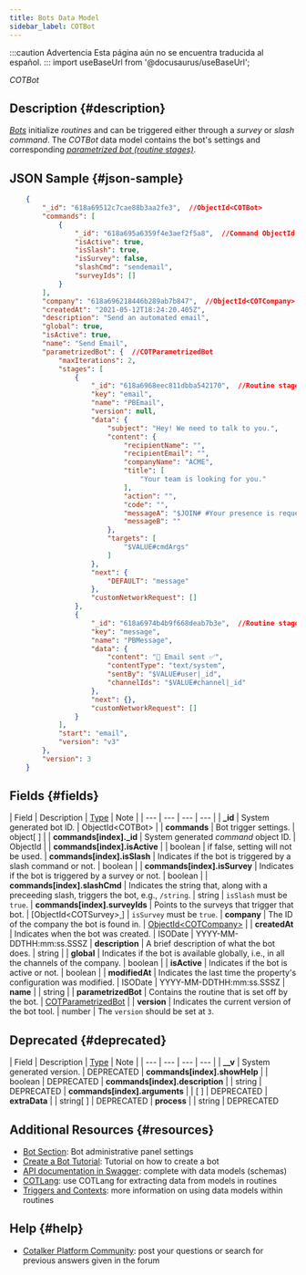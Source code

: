 ```yaml
---
title: Bots Data Model
sidebar_label: COTBot
---
```


:::caution Advertencia
Esta página aún no se encuentra traducida al español.
:::
import useBaseUrl from '@docusaurus/useBaseUrl'; 

<span className="hero__subtitle"><em>COTBot</em></span>
<br/>

## Description {#description}

[_Bots_](/docs/documentation/admin/admin_bots) initialize _routines_ and can be triggered either through a _survey_ or _slash command_. The _COTBot_ data model contains the bot's settings and corresponding [_parametrized bot (routine stages)_](/docs/documentation/models/automations/model_parametrizedbot).


## JSON Sample {#json-sample}
```json
    {
        "_id": "618a69512c7cae88b3aa2fe3",  //ObjectId<COTBot>
        "commands": [
            {
                "_id": "618a695a6359f4e3aef2f5a8",  //Command ObjectId
                "isActive": true,
                "isSlash": true,
                "isSurvey": false,
                "slashCmd": "sendemail",
                "surveyIds": []
            }
        ],
        "company": "618a696218446b289ab7b847",  //ObjectId<COTCompany>
        "createdAt": "2021-05-12T18:24:20.405Z",
        "description": "Send an automated email",
        "global": true,
        "isActive": true,
        "name": "Send Email",
        "parametrizedBot": {  //COTParametrizedBot
            "maxIterations": 2,
            "stages": [
                {
                    "_id": "618a6968eec811dbba542170",  //Routine stage objectId
                    "key": "email",
                    "name": "PBEmail",
                    "version": null,
                    "data": {
                        "subject": "Hey! We need to talk to you.",
                        "content": {
                            "recipientName": "",
                            "recipientEmail": "",
                            "companyName": "ACME",
                            "title": [
                                "Your team is looking for you."
                            ],
                            "action": "",
                            "code": "",
                            "messageA": "$JOIN# #Your presence is requested in the #($VALUE#channel|nameDisplay)# channel.",
                            "messageB": ""
                        },
                        "targets": [
                            "$VALUE#cmdArgs"
                        ]
                    },
                    "next": {
                        "DEFAULT": "message"
                    },
                    "customNetworkRequest": []
                },
                {
                    "_id": "618a6974b4b9f668deab7b3e",  //Routine stage objectId
                    "key": "message",
                    "name": "PBMessage",
                    "data": {
                        "content": "📩 Email sent ✅",
                        "contentType": "text/system",
                        "sentBy": "$VALUE#user|_id",
                        "channelIds": "$VALUE#channel|_id"
                    },
                    "next": {},
                    "customNetworkRequest": []
                }
            ],
            "start": "email",
            "version": "v3"
        },
        "version": 3
    }
```

## Fields {#fields}
| Field | Description | [Type](/docs/documentation/models/overview_model#data-types) | Note |
| --- | --- | --- | --- |
| **\_id** | System generated bot ID. | ObjectId<COTBot\> |
| **commands** | Bot trigger settings. | object[ ] |
| **commands[index].\_id** | System generated _command_ object ID. | ObjectId |
| **commands[index].isActive** | | boolean | if false, setting will not be used.
| **commands[index].isSlash** | Indicates if the bot is triggered by a slash command or not. | boolean |
| **commands[index].isSurvey** | Indicates if the bot is triggered by a survey or not. | boolean | 
| **commands[index].slashCmd** | Indicates the string that, along with a preceeding slash, triggers the bot, e.g., `/string`. | string | `isSlash` must be `true`.
| **commands[index].surveyIds** | Points to the surveys that trigger that bot. | [ObjectId<COTSurvey\>[ ](/docs/documentation/models/surveys/model_surveys)] | `isSurvey` must be `true`.
| **company** | The ID of the company the bot is found in. | [ObjectId<COTCompany\>](/docs/documentation/models/company/model_company) |
| **createdAt** | Indicates when the bot was created. | ISODate | YYYY-MM-DDTHH:mm:ss.SSSZ
| **description** | A brief description of what the bot does. | string |
| **global** | Indicates if the bot is available globally, i.e., in all the channels of the company. | boolean |
| **isActive** | Indicates if the bot is active or not. | boolean |
| **modifiedAt** | Indicates the last time the property's configuration was modified. | ISODate | YYYY-MM-DDTHH:mm:ss.SSSZ
| **name** | | string |
| **parametrizedBot** | Contains the routine that is set off by the bot. | [COTParametrizedBot](/docs/documentation/models/automations/model_parametrizedbot) |
| **version** | Indicates the current version of the bot tool. | number | The `version` should be set at `3`.

## Deprecated {#deprecated}
| Field | Description | [Type](/docs/documentation/models/overview_model#data-types) | Note |
| --- | --- | --- | --- |
| **__v** | System generated version. | DEPRECATED
| **commands[index].showHelp** | | boolean | DEPRECATED
| **commands[index].description** | | string | DEPRECATED
| **commands[index].arguments** | | [ ] | DEPRECATED
| **extraData** | | string[ ] | DEPRECATED
| **process** | | string | DEPRECATED


## Additional Resources {#resources}

- [Bot Section](/docs/documentation/admin/admin_bots): Bot administrative panel settings
- [Create a Bot Tutorial](/docs/tutorials/basic/create_bot): Tutorial on how to create a bot
- [API documentation in Swagger](https://www.cotalker.com/swagger/core/?key=woubtjf4olr0t4zgutuwn6scbcm6hd3qh1cgl5obmohpbm3mfublnwcvv67lodgjvd3h86s9ppshtvmf95gepsqh6nizq9liu7f): complete with data models (schemas)
- [COTLang](/docs/documentation/automation/cotlang/admin_cotlang): use COTLang for extracting data from models in routines
- [Triggers and Contexts](/docs/documentation/automation/cotlang/triggers_and_contexts): more information on using data models within routines

## Help {#help}

- [Cotalker Platform Community](https://github.com/Cotalker/documentation/discussions): post your questions or search for previous answers given in the forum
